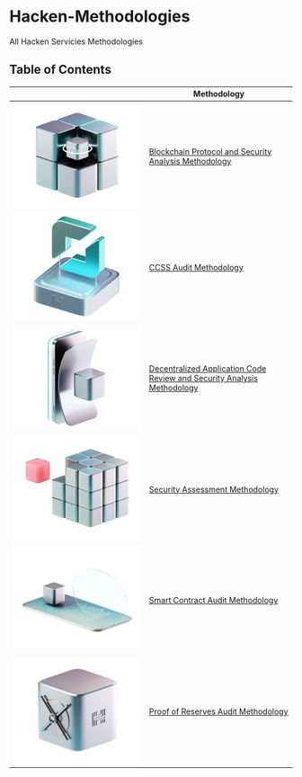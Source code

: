 # Hacken-Methodologies

All Hacken Servicies Methodologies

## Table of Contents

| | Methodology |
|------|-------------|
| ![blockchain-protocols](images/services/blockchain-protocols.png) | [Blockchain Protocol and Security Analysis Methodology](blockchain-protocols.md) |
| ![ccss](images/services/ccss.png) | [CCSS Audit Methodology](ccss.md) |
| ![dapp-audit-methodology](images/services/dapp-audit-methodology.png) | [Decentralized Application Code Review and Security Analysis Methodology](dapp-audit-methodology.md) |
| ![pentesting](images/services/pentesting.png) | [Security Assessment Methodology](pentesting.md) |
| ![smart-contracts](images/services/smart-contracts.png) | [Smart Contract Audit Methodology](smart-contracts.md) |
| ![proof-of-reserves](images/services/proof-of-reserves.png) | [Proof of Reserves Audit Methodology](proof-of-reserves.md) |